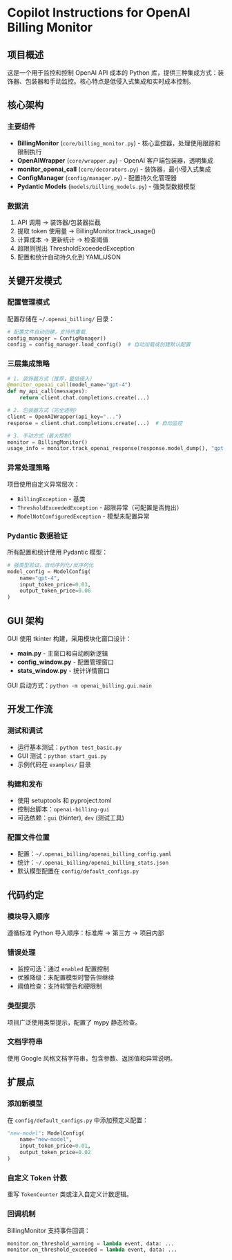 # Copilot Instructions for OpenAI Billing Monitor

## 项目概述

这是一个用于监控和控制 OpenAI API 成本的 Python 库，提供三种集成方式：装饰器、包装器和手动监控。核心特点是低侵入式集成和实时成本控制。

## 核心架构

### 主要组件
- **BillingMonitor** (`core/billing_monitor.py`) - 核心监控器，处理使用跟踪和限制执行
- **OpenAIWrapper** (`core/wrapper.py`) - OpenAI 客户端包装器，透明集成
- **monitor_openai_call** (`core/decorators.py`) - 装饰器，最小侵入式集成
- **ConfigManager** (`config/manager.py`) - 配置持久化管理器
- **Pydantic Models** (`models/billing_models.py`) - 强类型数据模型

### 数据流
1. API 调用 → 装饰器/包装器拦截
2. 提取 token 使用量 → BillingMonitor.track_usage()
3. 计算成本 → 更新统计 → 检查阈值
4. 超限则抛出 ThresholdExceededException
5. 配置和统计自动持久化到 YAML/JSON

## 关键开发模式

### 配置管理模式
配置存储在 `~/.openai_billing/` 目录：
```python
# 配置文件自动创建，支持热重载
config_manager = ConfigManager()
config = config_manager.load_config()  # 自动加载或创建默认配置
```

### 三层集成策略
```python
# 1. 装饰器方式（推荐，最低侵入）
@monitor_openai_call(model_name="gpt-4")
def my_api_call(messages):
    return client.chat.completions.create(...)

# 2. 包装器方式（完全透明）
client = OpenAIWrapper(api_key="...")
response = client.chat.completions.create(...)  # 自动监控

# 3. 手动方式（最大控制）
monitor = BillingMonitor()
usage_info = monitor.track_openai_response(response.model_dump(), "gpt-4")
```

### 异常处理策略
项目使用自定义异常层次：
- `BillingException` - 基类
- `ThresholdExceededException` - 超限异常（可配置是否抛出）
- `ModelNotConfiguredException` - 模型未配置异常

### Pydantic 数据验证
所有配置和统计使用 Pydantic 模型：
```python
# 强类型验证，自动序列化/反序列化
model_config = ModelConfig(
    name="gpt-4",
    input_token_price=0.03,
    output_token_price=0.06
)
```

## GUI 架构

GUI 使用 tkinter 构建，采用模块化窗口设计：
- **main.py** - 主窗口和自动刷新逻辑
- **config_window.py** - 配置管理窗口
- **stats_window.py** - 统计详情窗口

GUI 启动方式：`python -m openai_billing.gui.main`

## 开发工作流

### 测试和调试
- 运行基本测试：`python test_basic.py`
- GUI 测试：`python start_gui.py`
- 示例代码在 `examples/` 目录

### 构建和发布
- 使用 setuptools 和 pyproject.toml
- 控制台脚本：`openai-billing-gui`
- 可选依赖：`gui` (tkinter), `dev` (测试工具)

### 配置文件位置
- 配置：`~/.openai_billing/openai_billing_config.yaml`
- 统计：`~/.openai_billing/openai_billing_stats.json`
- 默认模型配置在 `config/default_configs.py`

## 代码约定

### 模块导入顺序
遵循标准 Python 导入顺序：标准库 → 第三方 → 项目内部

### 错误处理
- 监控可选：通过 `enabled` 配置控制
- 优雅降级：未配置模型时警告但继续
- 阈值检查：支持软警告和硬限制

### 类型提示
项目广泛使用类型提示，配置了 mypy 静态检查。

### 文档字符串
使用 Google 风格文档字符串，包含参数、返回值和异常说明。

## 扩展点

### 添加新模型
在 `config/default_configs.py` 中添加预定义配置：
```python
"new-model": ModelConfig(
    name="new-model",
    input_token_price=0.01,
    output_token_price=0.02
)
```

### 自定义 Token 计数
重写 `TokenCounter` 类或注入自定义计数逻辑。

### 回调机制
BillingMonitor 支持事件回调：
```python
monitor.on_threshold_warning = lambda event, data: ...
monitor.on_threshold_exceeded = lambda event, data: ...
```